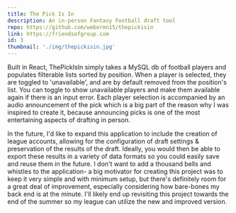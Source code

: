 ```yaml
---
title: The Pick Is In
description: An in-person Fantasy Football draft tool
repo: https://github.com/webermn15/thepickisin
link: https://friendsofgroup.com
id: 3
thumbnail: './img/thepickisin.jpg'
---
```


Built in React, ThePickIsIn simply takes a MySQL db of football players and populates filterable lists sorted by position. When a player is selected, they are toggled to 'unavailable', and are by default removed from the position's list. You can toggle to show unavailable players and make them available again if there is an input error. Each player selection is accompanied by an audio announcement of the pick which is a big part of the reason why I was inspired to create it, because announcing picks is one of the most entertaining aspects of drafting in person.

In the future, I'd like to expand this application to include the creation of league accounts, allowing for the configuration of draft settings & preservation of the results of the draft. Ideally, you would then be able to export these results in a variety of data formats so you could easily save and reuse them in the future. I don't want to add a thousand bells and whistles to the application- a big motivator for creating this project was to keep it very simple and with minimum setup, but there's definitely room for a great deal of improvement, especially considering how bare-bones my back end is at the minute. I'll likely end up revisiting this project towards the end of the summer so my league can utilize the new and improved version.